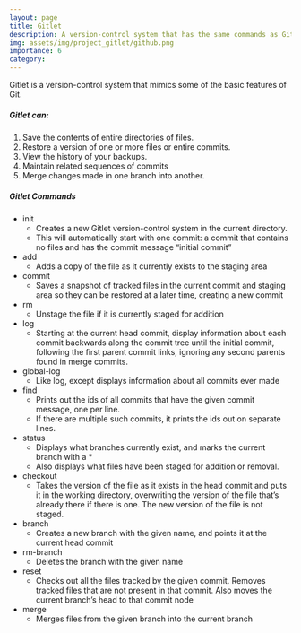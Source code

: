 ```yaml
---
layout: page
title: Gitlet
description: A version-control system that has the same commands as Git, but with an additional command (find)
img: assets/img/project_gitlet/github.png
importance: 6
category:
---
```


Gitlet is a version-control system that mimics some of the basic features of  Git. 

##### Gitlet can:
1. Save the contents of entire directories of files.
2. Restore a version of one or more files or entire commits. 
3. View the history of your backups. 
4. Maintain related sequences of commits
5. Merge changes made in one branch into another.

##### Gitlet Commands
- init
    - Creates a new Gitlet version-control system in the current directory. 
    - This will automatically start with one commit: a commit that contains no files and has the commit message “initial commit”
- add
    - Adds a copy of the file as it currently exists to the staging area
- commit
    - Saves a snapshot of tracked files in the current commit and staging area so they can be restored at a later time, creating a new commit
- rm
    - Unstage the file if it is currently staged for addition
- log
    - Starting at the current head commit, display information about each commit backwards along the commit tree until the initial commit, following the first parent commit links, ignoring any second parents found in merge commits. 
- global-log
    - Like log, except displays information about all commits ever made  
- find
    - Prints out the ids of all commits that have the given commit message, one per line. 
    - If there are multiple such commits, it prints the ids out on separate lines. 
- status
    - Displays what branches currently exist, and marks the current branch with a *
    - Also displays what files have been staged for addition or removal.
- checkout
    - Takes the version of the file as it exists in the head commit and puts it in the working directory, overwriting the version of the file that’s already there if there is one. The new version of the file is not staged.
- branch
    - Creates a new branch with the given name, and points it at the current head commit
- rm-branch
    - Deletes the branch with the given name
- reset
    - Checks out all the files tracked by the given commit. Removes tracked files that are not present in that commit. Also moves the current branch’s head to that commit node
- merge
    - Merges files from the given branch into the current branch
